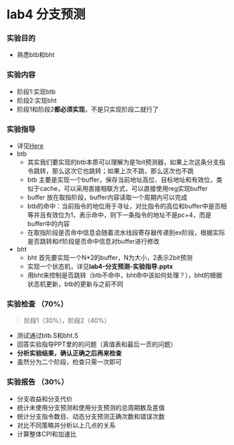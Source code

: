 # lab4 分支预测

### 实验目的
* 熟悉btb和bht

### 实验内容
* 阶段1:实现btb
* 阶段2:实现bht
* 阶段1和阶段2**都必须实现**，不是只实现阶段二就行了

### 实验指导
* 详见[Here](https://raw.githubusercontent.com/Summer-Summer/ComputerArchitectureLab/master/6_branch_prediction/lab4-分支预测-实验指导.pptx)
* btb
  * 其实我们要实现的btb本质可以理解为是1bit预测器，如果上次这条分支指令跳转，那么这次它也跳转；如果上次不跳，那么这次也不跳
  * btb 主要是实现一个buffer，保存当前地址高位、目标地址和有效位，类似于cache，可以采用直接相联方式，可以直接使用reg实现buffer
  * buffer 放在取指阶段，buffer内容读取一个周期内可以完成
  * btb的命中：当前指令的地位用于寻址，对比指令的高位和buffer中是否相等并且有效位为1，表示命中，则下一条指令的地址不是pc+4，而是buffer中的内容
  * 在取指阶段是否命中信息会随着流水线段寄存器传递到ex阶段，根据实际是否跳转和if阶段是否命中信息对buffer进行修改
* bht
  * bht 首先要实现一个N\*2的buffer，N为大小，2表示2bit预测
  * 实现一个状态机，详见**lab4-分支预测-实验指导.pptx**
  * 用bht来控制是否跳转（btb不命中，bht命中该如何处理？），bht的根据状态机更新，btb的更新与之前不同

### 实验检查 （70%）
> 阶段1（30%），阶段2（40%）
* 测试通过btb.S和bht.S
* 回答实验指导PPT里的的问题（真值表和最后一页的问题）
* **分析实验结果，确认正确之后再来检查**
* 虽然分为二个阶段，检查只需一次即可

### 实验报告 （30%）
* 分支收益和分支代价
* 统计未使用分支预测和使用分支预测的总周期数及差值
* 统计分支指令数目、动态分支预测正确次数和错误次数
* 对比不同策略并分析以上几点的关系
* 计算整体CPI和加速比
